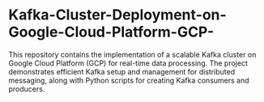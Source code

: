 # Kafka-Cluster-Deployment-on-Google-Cloud-Platform-GCP-
This repository contains the implementation of a scalable Kafka cluster on Google Cloud Platform (GCP) for real-time data processing. The project demonstrates efficient Kafka setup and management for distributed messaging, along with Python scripts for creating Kafka consumers and producers.
